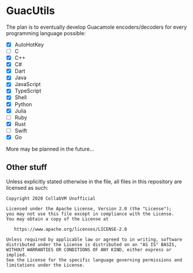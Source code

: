 # GuacUtils
The plan is to eventually develop Guacamole encoders/decoders for every programming language possible:
- [x] AutoHotKey
- [ ] C
- [x] C++
- [x] C#
- [x] Dart
- [x] Java
- [x] JavaScript
- [x] TypeScript
- [x] Shell
- [x] Python
- [x] Julia
- [ ] Ruby
- [x] Rust
- [ ] Swift
- [x] Go

More may be planned in the future...

## Other stuff

Unless explicitly stated otherwise in the file, all files in this repository are licensed as such:
```
Copyright 2020 CollabVM Unofficial

Licensed under the Apache License, Version 2.0 (the "License");
you may not use this file except in compliance with the License.
You may obtain a copy of the License at

   https://www.apache.org/licenses/LICENSE-2.0

Unless required by applicable law or agreed to in writing, software
distributed under the License is distributed on an "AS IS" BASIS,
WITHOUT WARRANTIES OR CONDITIONS OF ANY KIND, either express or implied.
See the License for the specific language governing permissions and
limitations under the License.
```
